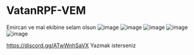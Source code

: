 # VatanRPF-VEM
Emircan ve mal ekibine selam olsun
![image](https://user-images.githubusercontent.com/79361185/149635598-8578f7d0-43a3-4fbe-883a-81d0c2c8b75f.png)
![image](https://user-images.githubusercontent.com/79361185/149635611-196e8c8f-621f-4fd5-9af0-cc0cfab4563d.png)
![image](https://user-images.githubusercontent.com/79361185/149635626-50551b4b-9a0c-4378-a83c-76c608266ba5.png)
![image](https://user-images.githubusercontent.com/79361185/149635641-a1e42011-4028-481a-845c-0cb29f6fa3e0.png)
![image](https://user-images.githubusercontent.com/79361185/149635656-7d775b22-8bb1-4e1c-8749-12458a1b668c.png)


https://discord.gg/ATwWnhSaVX Yazmak isterseniz
